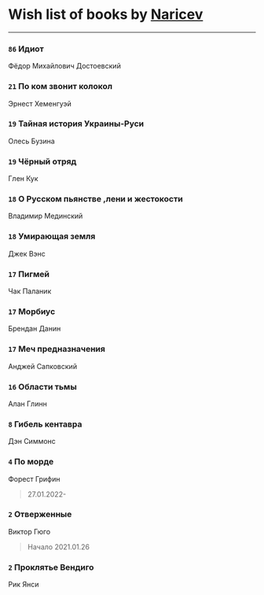 # Wish list of books by [Naricev](https://plus.google.com/u/0/107090515204537133928/)
---

### `86` Идиот
Фёдор Михайлович Достоевский

### `21` По ком звонит колокол
Эрнест Хеменгуэй

### `19` Тайная история Украины-Руси
Олесь Бузина

### `19` Чёрный отряд
Глен Кук

### `18` О Русском пьянстве ,лени и жестокости
Владимир Мединский

### `18` Умирающая земля
Джек Вэнс

### `17` Пигмей
Чак Паланик

### `17` Морбиус
Брендан Данин

### `17` Меч предназначения
Анджей Сапковский

### `16` Области тьмы
Алан Глинн

### `8` Гибель кентавра
Дэн Симмонс

### `4` По морде
Форест Грифин
> 27.01.2022-

### `2` Отверженные
Виктор Гюго
> Начало 2021.01.26

### `2` Проклятье Вендиго
Рик Янси

